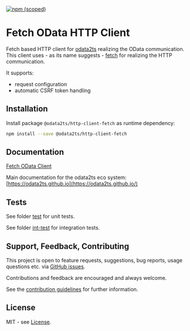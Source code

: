 [![npm (scoped)](https://img.shields.io/npm/v/@odata2ts/http-client-fetch?style=for-the-badge)](https://www.npmjs.com/package/@odata2ts/http-client-fetch)

# Fetch OData HTTP Client
Fetch based HTTP client for [odata2ts](https://github.com/odata2ts/odata2ts) realizing the OData communication.
This client uses - as its name suggests - [fetch](https://developer.mozilla.org/en-US/docs/Web/API/Fetch_API) 
for realizing the HTTP communication.

It supports:

- request configuration
- automatic CSRF token handling

## Installation

Install package `@odata2ts/http-client-fetch` as runtime dependency:

```bash
npm install --save @odata2ts/http-client-fetch
```

## Documentation
[Fetch OData Client](https://odata2ts.github.io/docs/http-client/fetch)

Main documentation for the odata2ts eco system:
[https://odata2ts.github.io](https://odata2ts.github.io/)

## Tests
See folder [test](https://github.com/odata2ts/http-client/tree/main/packages/fetch/test)
for unit tests.

See folder [int-test](https://github.com/odata2ts/http-client/tree/main/packages/fetch/int-test) for
integration tests.


## Support, Feedback, Contributing

This project is open to feature requests, suggestions, bug reports, usage questions etc. 
via [GitHub issues](https://github.com/odata2ts/http-client/issues). 

Contributions and feedback are encouraged and always welcome.

See the [contribution guidelines](https://github.com/odata2ts/http-client/blob/main/CONTRIBUTING.md) for further information.

## License
MIT - see [License](./LICENSE).
